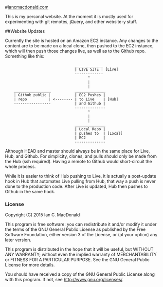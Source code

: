 #<a href="http://iancmacdonald.com" target="#">iancmacdonald.com</a>

This is my personal website. At the moment it is mostly used for experimenting with git remotes, jQuery, and other website-y stuff.

##Website Updates

Currently the site is hosted on an Amazon EC2 instance. Any changes to the content are to be made on a local clone, then pushed to the EC2 instance, which will then push those changes live, as well as to the Github repo. Something like this:

```console
                                _____________
                                | LIVE SITE | [Live]
                                -------------
                                      ^
                                      |
                                      |
    _________________           ______________
    | Github public |           | EC2 Pushes |
    | repo          | <-------- | to Live    | [Hub]
    -----------------           | and Github |
                                --------------
                                      ^
                                      |
                                      |
                                ______________
                                | Local Repo |
                                | pushes to  | [Local]
                                | EC2        |
                                --------------
```

Although HEAD and master should always be in the same place for Live, Hub, and Github. For simplicity, clones, and pulls should only be made from the Hub (ssh required). Having a remote to Github would short-circuit the whole process.

While it is easier to think of Hub pushing to Live, it is actually a post-update hook in Hub that automates Live pulling from Hub, that way a push is never done to the production code. After Live is updated, Hub then pushes to Github in the same hook.


### License ###
Copyright  (C)  2015  Ian C. MacDonald

This program is free software: you can redistribute it and/or modify
it under the terms of the GNU General Public License as published by
the Free Software Foundation, either version 3 of the License, or
(at your option) any later version.

This program is distributed in the hope that it will be useful,
but WITHOUT ANY WARRANTY; without even the implied warranty of
MERCHANTABILITY or FITNESS FOR A PARTICULAR PURPOSE.  See the
GNU General Public License for more details.

You should have received a copy of the GNU General Public License
along with this program.  If not, see <http://www.gnu.org/licenses/>.
